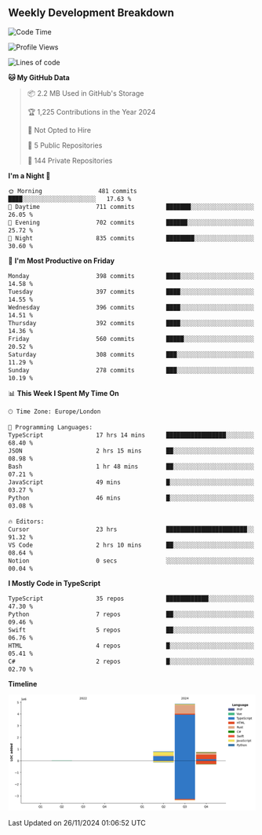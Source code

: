 


## Weekly Development Breakdown
<!--START_SECTION:waka-->
![Code Time](http://img.shields.io/badge/Code%20Time-1%2C567%20hrs%2010%20mins-blue)

![Profile Views](http://img.shields.io/badge/Profile%20Views-6-blue)

![Lines of code](https://img.shields.io/badge/From%20Hello%20World%20I%27ve%20Written-6.4%20million%20lines%20of%20code-blue)

**🐱 My GitHub Data** 

> 📦 2.2 MB Used in GitHub's Storage 
 > 
> 🏆 1,225 Contributions in the Year 2024
 > 
> 🚫 Not Opted to Hire
 > 
> 📜 5 Public Repositories 
 > 
> 🔑 144 Private Repositories 
 > 
**I'm a Night 🦉** 

```text
🌞 Morning                481 commits         ████░░░░░░░░░░░░░░░░░░░░░   17.63 % 
🌆 Daytime                711 commits         ███████░░░░░░░░░░░░░░░░░░   26.05 % 
🌃 Evening                702 commits         ██████░░░░░░░░░░░░░░░░░░░   25.72 % 
🌙 Night                  835 commits         ████████░░░░░░░░░░░░░░░░░   30.60 % 
```
📅 **I'm Most Productive on Friday** 

```text
Monday                   398 commits         ████░░░░░░░░░░░░░░░░░░░░░   14.58 % 
Tuesday                  397 commits         ████░░░░░░░░░░░░░░░░░░░░░   14.55 % 
Wednesday                396 commits         ████░░░░░░░░░░░░░░░░░░░░░   14.51 % 
Thursday                 392 commits         ████░░░░░░░░░░░░░░░░░░░░░   14.36 % 
Friday                   560 commits         █████░░░░░░░░░░░░░░░░░░░░   20.52 % 
Saturday                 308 commits         ███░░░░░░░░░░░░░░░░░░░░░░   11.29 % 
Sunday                   278 commits         ███░░░░░░░░░░░░░░░░░░░░░░   10.19 % 
```


📊 **This Week I Spent My Time On** 

```text
🕑︎ Time Zone: Europe/London

💬 Programming Languages: 
TypeScript               17 hrs 14 mins      █████████████████░░░░░░░░   68.40 % 
JSON                     2 hrs 15 mins       ██░░░░░░░░░░░░░░░░░░░░░░░   08.98 % 
Bash                     1 hr 48 mins        ██░░░░░░░░░░░░░░░░░░░░░░░   07.21 % 
JavaScript               49 mins             █░░░░░░░░░░░░░░░░░░░░░░░░   03.27 % 
Python                   46 mins             █░░░░░░░░░░░░░░░░░░░░░░░░   03.08 % 

🔥 Editors: 
Cursor                   23 hrs              ███████████████████████░░   91.32 % 
VS Code                  2 hrs 10 mins       ██░░░░░░░░░░░░░░░░░░░░░░░   08.64 % 
Notion                   0 secs              ░░░░░░░░░░░░░░░░░░░░░░░░░   00.04 % 
```

**I Mostly Code in TypeScript** 

```text
TypeScript               35 repos            ████████████░░░░░░░░░░░░░   47.30 % 
Python                   7 repos             ██░░░░░░░░░░░░░░░░░░░░░░░   09.46 % 
Swift                    5 repos             ██░░░░░░░░░░░░░░░░░░░░░░░   06.76 % 
HTML                     4 repos             █░░░░░░░░░░░░░░░░░░░░░░░░   05.41 % 
C#                       2 repos             █░░░░░░░░░░░░░░░░░░░░░░░░   02.70 % 
```



**Timeline**

![Lines of Code chart](https://raw.githubusercontent.com/mars-arch/mars-arch/main/assets/bar_graph.png)


 Last Updated on 26/11/2024 01:06:52 UTC
<!--END_SECTION:waka-->
